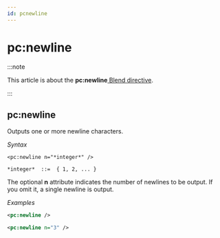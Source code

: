 ```yaml
---
id: pcnewline
---
```


# pc:newline




:::note

This article is about the **pc:newline**[ Blend directive](/Repositories/Blend_directives).

:::

## **pc:newline**

Outputs one or more newline characters.

*Syntax*

```
<pc:newline n="*integer*" />

*integer*  ::=  { 1, 2, ... }
```

The optional **n** attribute indicates the number of newlines to be output. If you omit it, a single newline is output.

*Examples*

```xml
<pc:newline />
```

```xml
<pc:newline n="3" />
```

 